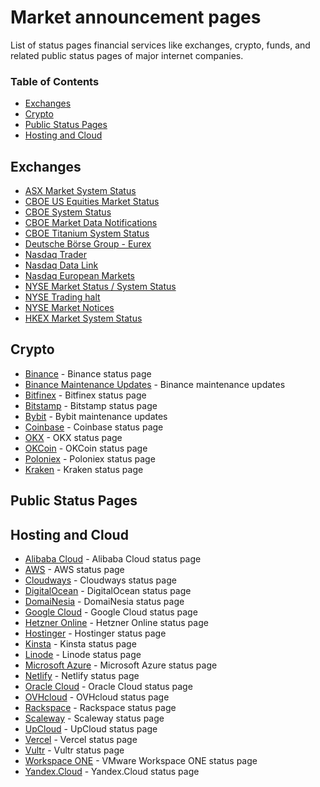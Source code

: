 # Market announcement pages
List of status pages financial services like exchanges, crypto, funds, and related public status pages of major internet companies.

### Table of Contents

* [Exchanges](#exchanges)
* [Crypto](#crypto)
* [Public Status Pages](#public-status-pages)
* [Hosting and Cloud](#hosting-and-cloud)

## Exchanges
* [ASX Market System Status](https://www.asx.com.au/markets/market-resources/system-status)
* [CBOE US Equities Market Status](https://www.cboe.com/us/equities/notices/)
* [CBOE System Status](https://www.cboe.com/us/options/notices/)
* [CBOE Market Data Notifications](https://www.cboe.com/us/options/notices/marketdata/)
* [CBOE Titanium System Status](https://www.cboe.com/system_status/)
* [Deutsche Börse Group - Eurex](https://www.deutsche-boerse.com/dbg-en/markets-services/ps-technology/service-status)
* [Nasdaq Trader](https://www.nasdaqtrader.com/Trader.aspx?id=MarketSystemStatus)
* [Nasdaq Data Link](https://status.data.nasdaq.com/)
* [Nasdaq European Markets](https://www.nasdaq.com/european-markets/status)
* [NYSE Market Status / System Status](https://www.nyse.com/market-status/history)
* [NYSE Trading halt](https://www.nyse.com/trade-halt)
* [NYSE Market Notices](https://www.nyse.com/markets/notices)
* [HKEX Market System Status](https://www.hkex.com.hk/Global/Exchange/Market-System-Status?sc_lang=en)

## Crypto
* [Binance](https://www.binance.us/status) - Binance status page
* [Binance Maintenance Updates](https://www.binance.com/en/support/announcement/list/157) - Binance maintenance updates
* [Bitfinex](https://bitfinex.statuspage.io/) - Bitfinex status page
* [Bitstamp](https://status.bitstamp.net/) - Bitstamp status page
* [Bybit](https://announcements.bybit.com/?category=maintenance_updates) - Bybit maintenance updates
* [Coinbase](https://status.coinbase.com/) - Coinbase status page
* [OKX](https://www.okx.com/status) - OKX status page
* [OKCoin](https://www.okcoin.com/status) - OKCoin status page
* [Poloniex](https://futures-api.poloniex.com/api/v1/status) - Poloniex status page
* [Kraken](https://status.kraken.com/) - Kraken status page

## Public Status Pages

## Hosting and Cloud
* [Alibaba Cloud](https://status.alibabacloud.com/) - Alibaba Cloud status page
* [AWS](https://status.aws.amazon.com/) - AWS status page
* [Cloudways](https://status.cloudways.com) - Cloudways status page
* [DigitalOcean](https://status.digitalocean.com) - DigitalOcean status page
* [DomaiNesia](https://www.domainesia.com/status) - DomaiNesia status page
* [Google Cloud](https://status.cloud.google.com/) - Google Cloud status page
* [Hetzner Online](https://status.hetzner.com/) - Hetzner Online status page
* [Hostinger](https://statuspage.hostinger.com) - Hostinger status page
* [Kinsta](https://status.kinsta.com) - Kinsta status page
* [Linode](https://status.linode.com) - Linode status page
* [Microsoft Azure](https://status.azure.com/en-us/status) - Microsoft Azure status page
* [Netlify](https://www.netlifystatus.com/) - Netlify status page
* [Oracle Cloud](https://ocistatus.oraclecloud.com/) - Oracle Cloud status page
* [OVHcloud](https://www.status-ovhcloud.com) - OVHcloud status page
* [Rackspace](https://status.apps.rackspace.com) - Rackspace status page
* [Scaleway](https://status.scaleway.com/) - Scaleway status page
* [UpCloud](https://status.upcloud.com) - UpCloud status page
* [Vercel](https://www.vercel-status.com/) - Vercel status page
* [Vultr](https://status.vultr.com) - Vultr status page
* [Workspace ONE](https://status.workspaceone.com) - VMware Workspace ONE status page
* [Yandex.Cloud](https://status.cloud.yandex.ru/) - Yandex.Cloud status page